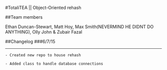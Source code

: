 #TotaliTEA  ||  Object-Oriented rehash

##Team members

Ethan Duncan-Stewart,  Matt Hoy,  Max Smith(NEVERMIND HE DIDNT DO ANYTHING),  Olly John  &  Zubair Fazal

##Changelog
###6/7/15
___

    - Created new repo to house rehash
    
    - Added class to handle database connections
